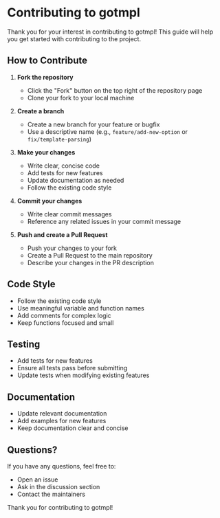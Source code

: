# Contributing to gotmpl

Thank you for your interest in contributing to gotmpl! This guide will help you get started with contributing to the project.

## How to Contribute

1. **Fork the repository**
   - Click the "Fork" button on the top right of the repository page
   - Clone your fork to your local machine

2. **Create a branch**
   - Create a new branch for your feature or bugfix
   - Use a descriptive name (e.g., `feature/add-new-option` or `fix/template-parsing`)

3. **Make your changes**
   - Write clear, concise code
   - Add tests for new features
   - Update documentation as needed
   - Follow the existing code style

4. **Commit your changes**
   - Write clear commit messages
   - Reference any related issues in your commit message

5. **Push and create a Pull Request**
   - Push your changes to your fork
   - Create a Pull Request to the main repository
   - Describe your changes in the PR description

## Code Style

- Follow the existing code style
- Use meaningful variable and function names
- Add comments for complex logic
- Keep functions focused and small

## Testing

- Add tests for new features
- Ensure all tests pass before submitting
- Update tests when modifying existing features

## Documentation

- Update relevant documentation
- Add examples for new features
- Keep documentation clear and concise

## Questions?

If you have any questions, feel free to:
- Open an issue
- Ask in the discussion section
- Contact the maintainers

Thank you for contributing to gotmpl! 